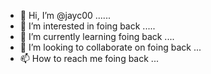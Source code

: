 - 👋 Hi, I’m @jayc00 ......
- 👀 I’m interested in foing back .....
- 🌱 I’m currently learning foing back ....
- 💞️ I’m looking to collaborate on foing back ...
- 📫 How to reach me foing back ...

<!---
jayc00/jayc00 is a ✨ special ✨ repository because its `README.md` (this file) appears on your GitHub profile.
You can click the Preview link to take a look at your changes.
--->
